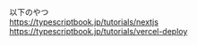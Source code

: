 以下のやつ  
https://typescriptbook.jp/tutorials/nextjs  
https://typescriptbook.jp/tutorials/vercel-deploy
